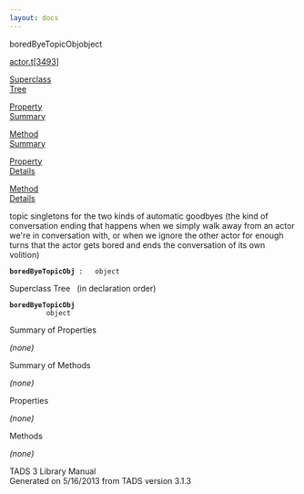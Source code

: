 ```yaml
---
layout: docs
---
```

<span class="title">boredByeTopicObj</span><span class="type">object</span>

[actor.t](../file/actor.t.html)\[[3493](../source/actor.t.html#3493)\]

[Superclass  
Tree](#_SuperClassTree_)

[Property  
Summary](#_PropSummary_)

[Method  
Summary](#_MethodSummary_)

[Property  
Details](#_Properties_)

[Method  
Details](#_Methods_)



topic singletons for the two kinds of automatic goodbyes (the kind of
conversation ending that happens when we simply walk away from an actor
we're in conversation with, or when we ignore the other actor for enough
turns that the actor gets bored and ends the conversation of its own
volition)

**`boredByeTopicObj`**` :   object`



<span id="_SuperClassTree_"></span>



<span class="hdln">Superclass Tree</span>   (in declaration order)



**`boredByeTopicObj`**  
`         object`  
<span id="_PropSummary_"></span>



<span class="hdln">Summary of Properties</span>  





*(none)* <span id="_MethodSummary_"></span>



<span class="hdln">Summary of Methods</span>  





*(none)* <span id="_Properties_"></span>



<span class="hdln">Properties</span>  



*(none)* <span id="_Methods_"></span>



<span class="hdln">Methods</span>  



*(none)*



TADS 3 Library Manual  
Generated on 5/16/2013 from TADS version 3.1.3


